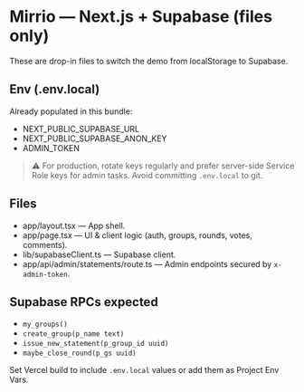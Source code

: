 # Mirrio — Next.js + Supabase (files only)

These are drop-in files to switch the demo from localStorage to Supabase.

## Env (.env.local)
Already populated in this bundle:
- NEXT_PUBLIC_SUPABASE_URL
- NEXT_PUBLIC_SUPABASE_ANON_KEY
- ADMIN_TOKEN

> ⚠️ For production, rotate keys regularly and prefer server-side Service Role keys for admin tasks. Avoid committing `.env.local` to git.

## Files
- app/layout.tsx — App shell.
- app/page.tsx — UI & client logic (auth, groups, rounds, votes, comments).
- lib/supabaseClient.ts — Supabase client.
- app/api/admin/statements/route.ts — Admin endpoints secured by `x-admin-token`.

## Supabase RPCs expected
- `my_groups()`
- `create_group(p_name text)`
- `issue_new_statement(p_group_id uuid)`
- `maybe_close_round(p_gs uuid)`

Set Vercel build to include `.env.local` values or add them as Project Env Vars.
